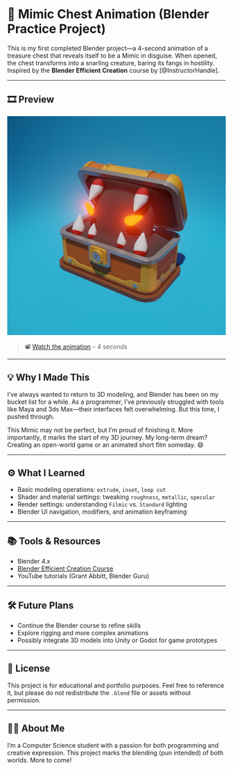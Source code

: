 # 🧰 Mimic Chest Animation (Blender Practice Project)

This is my first completed Blender project—a 4-second animation of a treasure chest that reveals itself to be a Mimic in disguise. When opened, the chest transforms into a snarling creature, baring its fangs in hostility. Inspired by the **Blender Efficient Creation** course by [@InstructorHandle].

---

## 🎞️ Preview

![Render Preview](../project-01-mimic-chest/Render/Exports/0100.png)

> 📽️ [Watch the animation](../project-01-mimic-chest/Render/render.mp4) – 4 seconds

---

## 💡 Why I Made This

I’ve always wanted to return to 3D modeling, and Blender has been on my bucket list for a while. As a programmer, I’ve previously struggled with tools like Maya and 3ds Max—their interfaces felt overwhelming. But this time, I pushed through.

This Mimic may not be perfect, but I’m proud of finishing it. More importantly, it marks the start of my 3D journey. My long-term dream? Creating an open-world game or an animated short film someday. 😄

---

## ⚙️ What I Learned

- Basic modeling operations: `extrude`, `inset`, `loop cut`
- Shader and material settings: tweaking `roughness`, `metallic`, `specular`
- Render settings: understanding `Filmic` vs. `Standard` lighting
- Blender UI navigation, modifiers, and animation keyframing

---

## 📚 Tools & Resources

- Blender 4.x
- [Blender Efficient Creation Course](https://example.com)
- YouTube tutorials (Grant Abbitt, Blender Guru)

---

## 🛠️ Future Plans

- Continue the Blender course to refine skills
- Explore rigging and more complex animations
- Possibly integrate 3D models into Unity or Godot for game prototypes

---

## 📄 License

This project is for educational and portfolio purposes. Feel free to reference it, but please do not redistribute the `.blend` file or assets without permission.

---

## 🙋‍♂️ About Me

I’m a Computer Science student with a passion for both programming and creative expression. This project marks the blending (pun intended) of both worlds. More to come!

